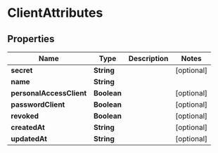 
# ClientAttributes

## Properties
Name | Type | Description | Notes
------------ | ------------- | ------------- | -------------
**secret** | **String** |  |  [optional]
**name** | **String** |  | 
**personalAccessClient** | **Boolean** |  |  [optional]
**passwordClient** | **Boolean** |  |  [optional]
**revoked** | **Boolean** |  |  [optional]
**createdAt** | **String** |  |  [optional]
**updatedAt** | **String** |  |  [optional]



